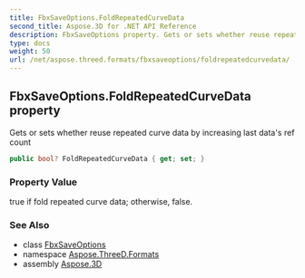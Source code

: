 ```yaml
---
title: FbxSaveOptions.FoldRepeatedCurveData
second_title: Aspose.3D for .NET API Reference
description: FbxSaveOptions property. Gets or sets whether reuse repeated curve data by increasing last datas ref count
type: docs
weight: 50
url: /net/aspose.threed.formats/fbxsaveoptions/foldrepeatedcurvedata/
---
```

## FbxSaveOptions.FoldRepeatedCurveData property

Gets or sets whether reuse repeated curve data by increasing last data's ref count

```csharp
public bool? FoldRepeatedCurveData { get; set; }
```

### Property Value

true if fold repeated curve data; otherwise, false.

### See Also

* class [FbxSaveOptions](../)
* namespace [Aspose.ThreeD.Formats](../../../aspose.threed.formats/)
* assembly [Aspose.3D](../../../)


